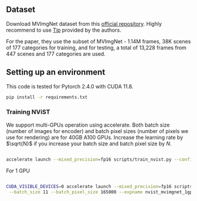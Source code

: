 ## Dataset

Download MVImgNet dataset from this [official repository](https://github.com/GAP-LAB-CUHK-SZ/MVImgNet).
Highly recommend to use [Tip](https://docs.google.com/document/d/1krVb4B3rZw-0FaBBPS7c3SJKfqq5AVYTs2HN2LnlBPQ/edit#heading=h.2ukfzxh5c9pq) provided by the authors.

For the paper, they use the subset of MVImgNet - 1.14M frames, 38K scenes of 177 categories for training, and for testing, a total of 13,228 frames from 447 scenes and 177 categories are used. 

## Setting up an environment

This code is tested for Pytorch 2.4.0 with CUDA 11.8.

```sh
pip install -r requirements.txt
```
### Training NViST

We support multi-GPUs operation using accelerate. Both batch size (number of images for encoder) and batch pixel sizes (number of pixels we use for rendering) are for 40GB A100 GPUs. Increase the learning rate by $\sqrt{N}$ if you increase your batch size and batch pixel size by $N$.

```sh

accelerate launch --mixed_precision=fp16 scripts/train_nvist.py --config configs/mvimgnet_nvist_test.txt --batch_size 2 --batch_pixel_size 330000 --expname nvist_mvimgnet_2gpus --lr_encoder_init 0.00006 --lr_decoder_init 0.0003 --lr_renderer_init 0.0003

```
For 1 GPU

```sh

CUDA_VISIBLE_DEVICES=0 accelerate launch --mixed_precision=fp16 scripts/train_nvist_test.py --config configs/mvimgnet_nvist.txt\
 --batch_size 11 --batch_pixel_size 165000 --expname nvist_mvimgnet_1gpu
```
